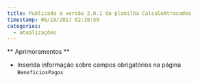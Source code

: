 ```yaml
---
title: Publicada a versão 2.0.1 da planilha CalculoAtrasados
timestamp: 06/10/2017 02:38:59
categories:
  - atualizações
---
```


** Aprimoramentos **
+ Inserida informação sobre campos obrigatórios na página `BeneficiosPagos` 